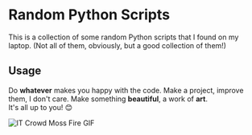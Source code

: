 # Random Python Scripts

This is a collection of some random Python scripts that I found on my laptop. (Not all of them, obviously, but a good collection of them!)

## Usage

Do **whatever** makes you happy with the code. Make a project, improve them, I don't care. Make something __**beautiful**__, a work of **art**.<br>
It's all up to you! 😊

![IT Crowd Moss Fire GIF](https://media4.giphy.com/media/13HgwGsXF0aiGY/giphy.gif)
